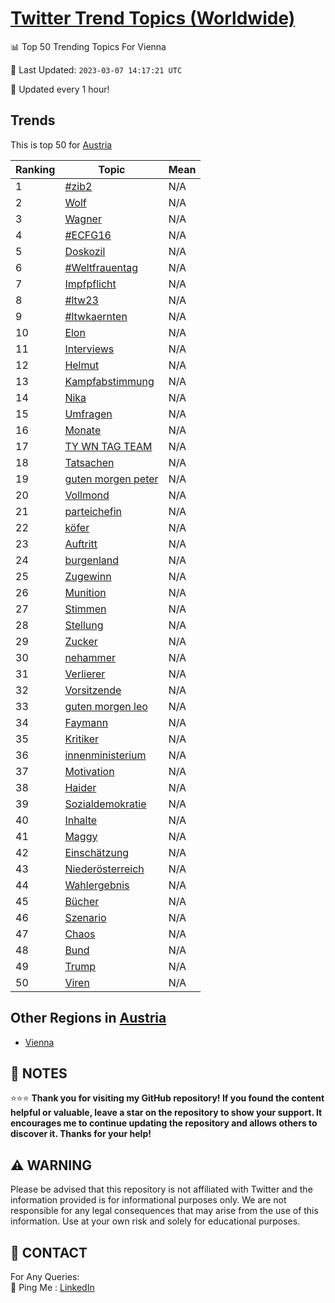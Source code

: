 [Twitter Trend Topics (Worldwide)](https://github.com/ErcinDedeoglu/Twitter-Trend-Topics)
==========


📊 Top 50 Trending Topics For Vienna

📆 Last Updated: `2023-03-07 14:17:21 UTC`

🔧 Updated every 1 hour!


## Trends

This is top 50 for [Austria](</Austria>)

| Ranking | Topic | Mean |
| ------- | ------------ | ------------ |
| 1 | [#zib2](http://twitter.com/search?q=%23zib2) | N/A |
| 2 | [Wolf](http://twitter.com/search?q=Wolf) | N/A |
| 3 | [Wagner](http://twitter.com/search?q=Wagner) | N/A |
| 4 | [#ECFG16](http://twitter.com/search?q=%23ECFG16) | N/A |
| 5 | [Doskozil](http://twitter.com/search?q=Doskozil) | N/A |
| 6 | [#Weltfrauentag](http://twitter.com/search?q=%23Weltfrauentag) | N/A |
| 7 | [Impfpflicht](http://twitter.com/search?q=Impfpflicht) | N/A |
| 8 | [#ltw23](http://twitter.com/search?q=%23ltw23) | N/A |
| 9 | [#ltwkaernten](http://twitter.com/search?q=%23ltwkaernten) | N/A |
| 10 | [Elon](http://twitter.com/search?q=Elon) | N/A |
| 11 | [Interviews](http://twitter.com/search?q=Interviews) | N/A |
| 12 | [Helmut](http://twitter.com/search?q=Helmut) | N/A |
| 13 | [Kampfabstimmung](http://twitter.com/search?q=Kampfabstimmung) | N/A |
| 14 | [Nika](http://twitter.com/search?q=Nika) | N/A |
| 15 | [Umfragen](http://twitter.com/search?q=Umfragen) | N/A |
| 16 | [Monate](http://twitter.com/search?q=Monate) | N/A |
| 17 | [TY WN TAG TEAM](http://twitter.com/search?q=TY+WN+TAG+TEAM) | N/A |
| 18 | [Tatsachen](http://twitter.com/search?q=Tatsachen) | N/A |
| 19 | [guten morgen peter](http://twitter.com/search?q=guten+morgen+peter) | N/A |
| 20 | [Vollmond](http://twitter.com/search?q=Vollmond) | N/A |
| 21 | [parteichefin](http://twitter.com/search?q=parteichefin) | N/A |
| 22 | [köfer](http://twitter.com/search?q=k%c3%b6fer) | N/A |
| 23 | [Auftritt](http://twitter.com/search?q=Auftritt) | N/A |
| 24 | [burgenland](http://twitter.com/search?q=burgenland) | N/A |
| 25 | [Zugewinn](http://twitter.com/search?q=Zugewinn) | N/A |
| 26 | [Munition](http://twitter.com/search?q=Munition) | N/A |
| 27 | [Stimmen](http://twitter.com/search?q=Stimmen) | N/A |
| 28 | [Stellung](http://twitter.com/search?q=Stellung) | N/A |
| 29 | [Zucker](http://twitter.com/search?q=Zucker) | N/A |
| 30 | [nehammer](http://twitter.com/search?q=nehammer) | N/A |
| 31 | [Verlierer](http://twitter.com/search?q=Verlierer) | N/A |
| 32 | [Vorsitzende](http://twitter.com/search?q=Vorsitzende) | N/A |
| 33 | [guten morgen leo](http://twitter.com/search?q=guten+morgen+leo) | N/A |
| 34 | [Faymann](http://twitter.com/search?q=Faymann) | N/A |
| 35 | [Kritiker](http://twitter.com/search?q=Kritiker) | N/A |
| 36 | [innenministerium](http://twitter.com/search?q=innenministerium) | N/A |
| 37 | [Motivation](http://twitter.com/search?q=Motivation) | N/A |
| 38 | [Haider](http://twitter.com/search?q=Haider) | N/A |
| 39 | [Sozialdemokratie](http://twitter.com/search?q=Sozialdemokratie) | N/A |
| 40 | [Inhalte](http://twitter.com/search?q=Inhalte) | N/A |
| 41 | [Maggy](http://twitter.com/search?q=Maggy) | N/A |
| 42 | [Einschätzung](http://twitter.com/search?q=Einsch%c3%a4tzung) | N/A |
| 43 | [Niederösterreich](http://twitter.com/search?q=Nieder%c3%b6sterreich) | N/A |
| 44 | [Wahlergebnis](http://twitter.com/search?q=Wahlergebnis) | N/A |
| 45 | [Bücher](http://twitter.com/search?q=B%c3%bccher) | N/A |
| 46 | [Szenario](http://twitter.com/search?q=Szenario) | N/A |
| 47 | [Chaos](http://twitter.com/search?q=Chaos) | N/A |
| 48 | [Bund](http://twitter.com/search?q=Bund) | N/A |
| 49 | [Trump](http://twitter.com/search?q=Trump) | N/A |
| 50 | [Viren](http://twitter.com/search?q=Viren) | N/A |



## Other Regions in [Austria](</Austria>)

* [Vienna](</Austria/Vienna.md>)



## 📝 NOTES

⭐⭐⭐ **Thank you for visiting my GitHub repository! If you found the content helpful or valuable, leave a star on the repository to show your support. It encourages me to continue updating the repository and allows others to discover it. Thanks for your help!**


## ⚠️ WARNING

Please be advised that this repository is not affiliated with Twitter and the information provided is for informational purposes only. We are not responsible for any legal consequences that may arise from the use of this information. Use at your own risk and solely for educational purposes.


## 📨 CONTACT

 For Any Queries:  
            🏓 Ping Me : [LinkedIn](https://www.linkedin.com/in/ercindedeoglu/)
